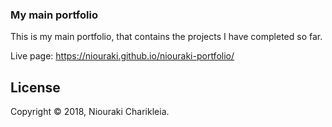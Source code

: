 ### My main portfolio

This is my main portfolio, that contains the projects I have completed so far.

Live page: https://niouraki.github.io/niouraki-portfolio/

## License

Copyright © 2018, Niouraki Charikleia.
